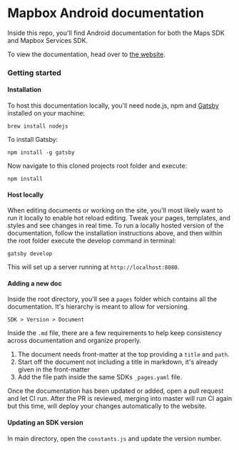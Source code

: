 # Mapbox Android documentation
Inside this repo, you'll find Android documentation for both the Maps SDK and Mapbox Services SDK.

To view the documentation, head over to [the website](https://www.mapbox.com/android-docs).

### Getting started
#### Installation
To host this documentation locally, you'll need node.js, npm and [Gatsby](https://github.com/gatsbyjs/gatsby) installed on your machine:

```
brew install nodejs
```

To install Gatsby:

```
npm install -g gatsby
```

Now navigate to this cloned projects root folder and execute:

```
npm install
```

#### Host locally
When editing documents or working on the site, you'll most likely want to run it locally to enable hot reload editing. Tweak your pages, templates, and styles and see changes in real time. To run a locally hosted version of the documentation, follow the installation instructions above, and then within the root folder execute the develop command in terminal:

```
gatsby develop
```

This will set up a server running at `http://localhost:8080`.

#### Adding a new doc
Inside the root directory, you'll see a `pages` folder which contains all the documentation. It's hierarchy is meant to allow for versioning.

```
SDK > Version > Document
```

Inside the `.md` file, there are a few requirements to help keep consistency across documentation and organize properly.

1. The document needs front-matter at the top providing a `title` and `path`.
2. Start off the document not including a title in markdown, it's already given in the front-matter
3. Add the file path inside the same SDKs `_pages.yaml` file.

Once the documentation has been updated or added, open a pull request and let CI run. After the PR is reviewed, merging into master will run CI again but this time, will deploy your changes automatically to the website.

#### Updating an SDK version
In main directory, open the `constants.js` and update the version number.
